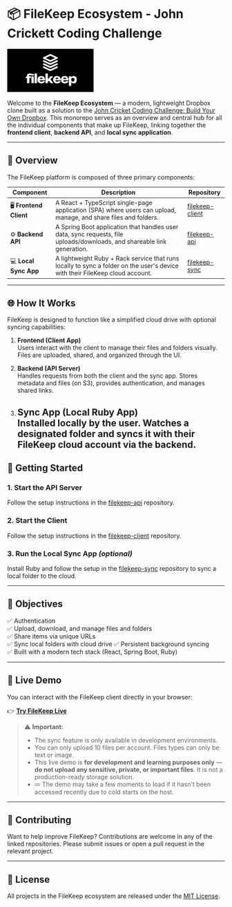 # 📦 FileKeep Ecosystem - John Crickett Coding Challenge

![Filekeep API Logo](./filekeep-logo.png)

Welcome to the **FileKeep Ecosystem** — a modern, lightweight Dropbox clone built as a solution to the [John Cricket Coding Challenge: Build Your Own Dropbox](https://codingchallenges.fyi/challenges/challenge-dropbox). This monorepo serves as an overview and central hub for all the individual components that make up FileKeep, linking together the **frontend client**, **backend API**, and **local sync application**.

---

## 🧱 Overview

The FileKeep platform is composed of three primary components:

| Component              | Description                                                                                                                  | Repository                                                              |
| ---------------------- | ---------------------------------------------------------------------------------------------------------------------------- | ----------------------------------------------------------------------- |
| 🖥️ **Frontend Client** | A React + TypeScript single-page application (SPA) where users can upload, manage, and share files and folders.              | [filekeep-client](https://github.com/jayastronomic/filekeep-client)     |
| ⚙️ **Backend API**     | A Spring Boot application that handles user data, sync requests, file uploads/downloads, and shareable link generation.      | [filekeep-api](https://github.com/jayastronomic/filekeep-api)           |
| 💻 **Local Sync App**  | A lightweight Ruby + Rack service that runs locally to sync a folder on the user's device with their FileKeep cloud account. | [filekeep-sync](https://github.com/jayastronomic/filekeep-sync-service) |

---

## 🌐 How It Works

FileKeep is designed to function like a simplified cloud drive with optional syncing capabilities:

1. **Frontend (Client App)**  
   Users interact with the client to manage their files and folders visually. Files are uploaded, shared, and organized through the UI.

2. **Backend (API Server)**  
   Handles requests from both the client and the sync app. Stores metadata and files (on S3), provides authentication, and manages shared links.

3. **Sync App (Local Ruby App)**  
    Installed locally by the user. Watches a designated folder and syncs it with their FileKeep cloud account via the backend.
   --

## 🚀 Getting Started

### 1. Start the API Server

Follow the setup instructions in the [filekeep-api](https://github.com/jayastronomic/filekeep-api) repository.

### 2. Start the Client

Follow the setup instructions in the [filekeep-client](https://github.com/jayastronomic/filekeep-client) repository.

### 3. Run the Local Sync App _(optional)_

Install Ruby and follow the setup in the [filekeep-sync](https://github.com/jayastronomic/filekeep-sync-service) repository to sync a local folder to the cloud.

---

## 📌 Objectives

✅ Authentication  
✅ Upload, download, and manage files and folders  
✅ Share items via unique URLs  
✅ Sync local folders with cloud drive
✅ Persistent background syncing  
✅ Built with a modern tech stack (React, Spring Boot, Ruby)

---

## 🔗 Live Demo

You can interact with the FileKeep client directly in your browser:

👉 **[Try FileKeep Live](https://filekeep-web-app.onrender.com)**

> ⚠️ **Important:**
>
> - The sync feature is only available in development environments.
> - You can only upload 10 files per account. Files types can only be text or image.
> - This live demo is **for development and learning purposes only** — **do not upload any sensitive, private, or important files**. It is not a production-ready storage solution.
> - 💤 The demo may take a few moments to load if it hasn't been accessed recently due to cold starts on the host.

---

## 🤝 Contributing

Want to help improve FileKeep? Contributions are welcome in any of the linked repositories. Please submit issues or open a pull request in the relevant project.

---

## 📄 License

All projects in the FileKeep ecosystem are released under the [MIT License](LICENSE).
